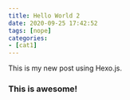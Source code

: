 ```yaml
---
title: Hello World 2
date: 2020-09-25 17:42:52
tags: [nope]
categories:
- [cat1]
---
```


This is my new post using Hexo.js.

### This is awesome!
